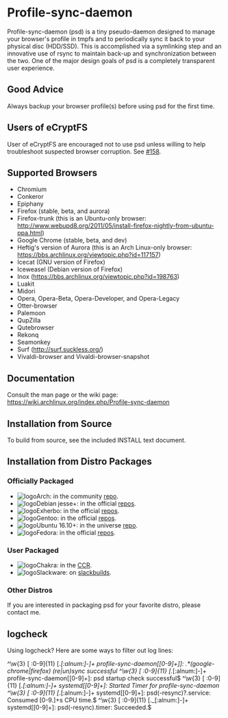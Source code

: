 # Profile-sync-daemon
Profile-sync-daemon (psd) is a tiny pseudo-daemon designed to manage your browser's profile in tmpfs and to periodically sync it back to your physical disc (HDD/SSD). This is accomplished via a symlinking step and an innovative use of rsync to maintain back-up and synchronization between the two. One of the major design goals of psd is a completely transparent user experience.

## Good Advice
Always backup your browser profile(s) before using psd for the first time.

## Users of eCryptFS
User of eCryptFS are encouraged not to use psd unless willing to help troubleshoot suspected browser corruption. See [#158](https://github.com/graysky2/profile-sync-daemon/issues/158).

## Supported Browsers
* Chromium
* Conkeror
* Epiphany
* Firefox (stable, beta, and aurora)
* Firefox-trunk (this is an Ubuntu-only browser: http://www.webupd8.org/2011/05/install-firefox-nightly-from-ubuntu-ppa.html)
* Google Chrome (stable, beta, and dev)
* Heftig's version of Aurora (this is an Arch Linux-only browser: https://bbs.archlinux.org/viewtopic.php?id=117157)
* Icecat (GNU version of Firefox)
* Iceweasel (Debian version of Firefox)
* Inox (https://bbs.archlinux.org/viewtopic.php?id=198763)
* Luakit
* Midori
* Opera, Opera-Beta, Opera-Developer, and Opera-Legacy
* Otter-browser
* Palemoon
* QupZilla
* Qutebrowser
* Rekonq
* Seamonkey
* Surf (http://surf.suckless.org/)
* Vivaldi-browser and Vivaldi-browser-snapshot

## Documentation
Consult the man page or the wiki page: https://wiki.archlinux.org/index.php/Profile-sync-daemon

## Installation from Source
To build from source, see the included INSTALL text document.

## Installation from Distro Packages
### Officially Packaged
* ![logo](http://www.monitorix.org/imgs/archlinux.png "arch logo")Arch: in the community [repo](https://www.archlinux.org/packages/community/any/profile-sync-daemon/).
* ![logo](http://freedos-32.sourceforge.net/lean/debian_logo.png "debian logo")Debian jesse+: in the official [repos](https://packages.debian.org/unstable/profile-sync-daemon).
* ![logo](https://upload.wikimedia.org/wikipedia/commons/thumb/a/a0/Logo_Exherbo.svg/32px-Logo_Exherbo.svg.png "exherbo logo")Exherbo: in the official [repos](http://git.exherbo.org/summer/packages/net-www/profile-sync-daemon).
* ![logo](http://www.monitorix.org/imgs/gentoo.png "gentoo logo")Gentoo: in the official [repos](http://packages.gentoo.org/package/www-misc/profile-sync-daemon).
* ![logo](http://www.monitorix.org/imgs/ubuntu.png "ubuntu logo")Ubuntu 16.10+: in the universe [repo](https://packages.ubuntu.com/search?keywords=profile-sync-daemon).
* ![logo](https://www.monitorix.org/imgs/fedora.png "fedora logo")Fedora: in the official [repos](https://src.fedoraproject.org/rpms/profile-sync-daemon).

### User Packaged
* ![logo](https://i.postimg.cc/4x1Wtnkr/Chakra-shiny.png "chakra logo")Chakra: in the [CCR](https://ccr.chakralinux.org/packages.php?O=0&K=profile-sync-daemon).
* ![logo](http://wiki.codeblocks.org/images/8/8b/Slackware-logo_32.png "slack logo")Slackware: on [slackbuilds](http://slackbuilds.org/apps/profile-sync-daemon/).

### Other Distros
If you are interested in packaging psd for your favorite distro, please contact me.

## logcheck
Using logcheck? Here are some ways to filter out log lines:
>>>
^\w{3} [ :0-9]{11} [._[:alnum:]-]+ profile-sync-daemon\[[0-9]+]\]: .*(google-chrome|firefox) (re|un)sync successful
^\w{3} [ :0-9]{11} [._[:alnum:]-]+ profile-sync-daemon\[[0-9]+\]: psd startup check successful$
^\w{3} [ :0-9]{11} [._[:alnum:]-]+ systemd\[[0-9]+\]: Started Timer for profile-sync-daemon
^\w{3} [ :0-9]{11} [._[:alnum:]-]+ systemd\[[0-9]+\]: psd(-resync)?\.service: Consumed [0-9\.]+s CPU time\.$
^\w{3} [ :0-9]{11} [._[:alnum:]-]+ systemd\[[0-9]+\]: psd(-resync)\.timer: Succeeded\.$
>>>
